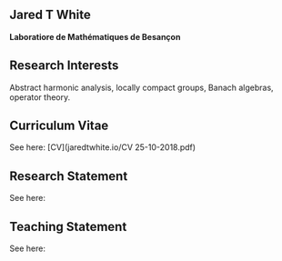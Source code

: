## Jared T White
**Laboratiore de Mathématiques de Besançon**

## Research Interests
Abstract harmonic analysis, locally compact groups, Banach algebras, operator theory.

## Curriculum Vitae
See here: [CV](jaredtwhite.io/CV 25-10-2018.pdf)

## Research Statement
See here:

## Teaching Statement
See here:
